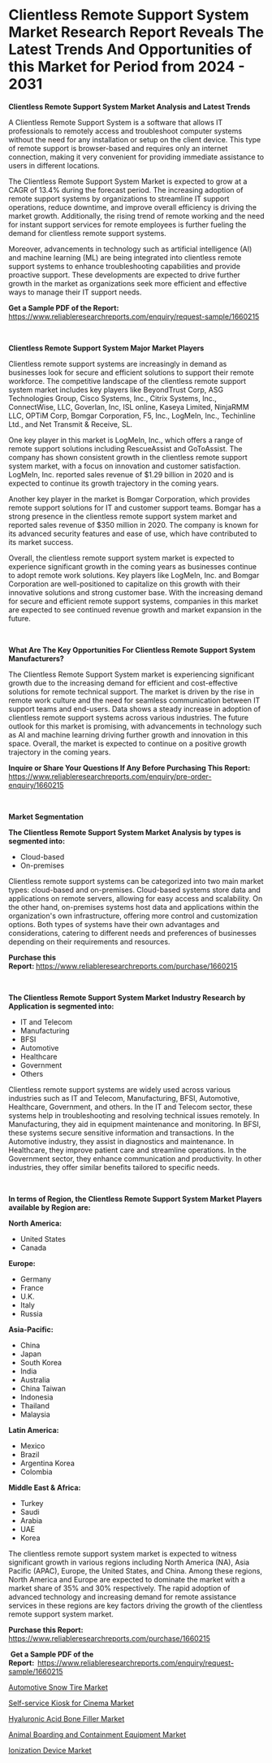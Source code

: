 <p><h1>Clientless Remote Support System Market Research Report Reveals The Latest Trends And Opportunities of this Market for Period from 2024 - 2031</h1></p><p><strong>Clientless Remote Support System Market Analysis and Latest Trends</strong></p>
<p><p>A Clientless Remote Support System is a software that allows IT professionals to remotely access and troubleshoot computer systems without the need for any installation or setup on the client device. This type of remote support is browser-based and requires only an internet connection, making it very convenient for providing immediate assistance to users in different locations.</p><p>The Clientless Remote Support System Market is expected to grow at a CAGR of 13.4% during the forecast period. The increasing adoption of remote support systems by organizations to streamline IT support operations, reduce downtime, and improve overall efficiency is driving the market growth. Additionally, the rising trend of remote working and the need for instant support services for remote employees is further fueling the demand for clientless remote support systems.</p><p>Moreover, advancements in technology such as artificial intelligence (AI) and machine learning (ML) are being integrated into clientless remote support systems to enhance troubleshooting capabilities and provide proactive support. These developments are expected to drive further growth in the market as organizations seek more efficient and effective ways to manage their IT support needs.</p></p>
<p><strong>Get a Sample PDF of the Report:&nbsp;</strong> <a href="https://www.reliableresearchreports.com/enquiry/request-sample/1660215">https://www.reliableresearchreports.com/enquiry/request-sample/1660215</a></p>
<p>&nbsp;</p>
<p><strong>Clientless Remote Support System Major Market Players</strong></p>
<p><p>Clientless remote support systems are increasingly in demand as businesses look for secure and efficient solutions to support their remote workforce. The competitive landscape of the clientless remote support system market includes key players like BeyondTrust Corp, ASG Technologies Group, Cisco Systems, Inc., Citrix Systems, Inc., ConnectWise, LLC, Goverlan, Inc, ISL online, Kaseya Limited, NinjaRMM LLC, OPTiM Corp, Bomgar Corporation, F5, Inc., LogMeIn, Inc., Techinline Ltd., and Net Transmit & Receive, SL.</p><p>One key player in this market is LogMeIn, Inc., which offers a range of remote support solutions including RescueAssist and GoToAssist. The company has shown consistent growth in the clientless remote support system market, with a focus on innovation and customer satisfaction. LogMeIn, Inc. reported sales revenue of $1.29 billion in 2020 and is expected to continue its growth trajectory in the coming years.</p><p>Another key player in the market is Bomgar Corporation, which provides remote support solutions for IT and customer support teams. Bomgar has a strong presence in the clientless remote support system market and reported sales revenue of $350 million in 2020. The company is known for its advanced security features and ease of use, which have contributed to its market success.</p><p>Overall, the clientless remote support system market is expected to experience significant growth in the coming years as businesses continue to adopt remote work solutions. Key players like LogMeIn, Inc. and Bomgar Corporation are well-positioned to capitalize on this growth with their innovative solutions and strong customer base. With the increasing demand for secure and efficient remote support systems, companies in this market are expected to see continued revenue growth and market expansion in the future.</p></p>
<p>&nbsp;</p>
<p><strong>What Are The Key Opportunities For Clientless Remote Support System Manufacturers?</strong></p>
<p><p>The Clientless Remote Support System market is experiencing significant growth due to the increasing demand for efficient and cost-effective solutions for remote technical support. The market is driven by the rise in remote work culture and the need for seamless communication between IT support teams and end-users. Data shows a steady increase in adoption of clientless remote support systems across various industries. The future outlook for this market is promising, with advancements in technology such as AI and machine learning driving further growth and innovation in this space. Overall, the market is expected to continue on a positive growth trajectory in the coming years.</p></p>
<p><strong>Inquire or Share Your Questions If Any Before Purchasing This Report:</strong> <a href="https://www.reliableresearchreports.com/enquiry/pre-order-enquiry/1660215">https://www.reliableresearchreports.com/enquiry/pre-order-enquiry/1660215</a></p>
<p>&nbsp;</p>
<p><strong>Market Segmentation</strong></p>
<p><strong>The Clientless Remote Support System Market Analysis by types is segmented into:</strong></p>
<p><ul><li>Cloud-based</li><li>On-premises</li></ul></p>
<p><p>Clientless remote support systems can be categorized into two main market types: cloud-based and on-premises. Cloud-based systems store data and applications on remote servers, allowing for easy access and scalability. On the other hand, on-premises systems host data and applications within the organization's own infrastructure, offering more control and customization options. Both types of systems have their own advantages and considerations, catering to different needs and preferences of businesses depending on their requirements and resources.</p></p>
<p><strong>Purchase this Report:&nbsp;</strong><a href="https://www.reliableresearchreports.com/purchase/1660215">https://www.reliableresearchreports.com/purchase/1660215</a></p>
<p>&nbsp;</p>
<p><strong>The Clientless Remote Support System Market Industry Research by Application is segmented into:</strong></p>
<p><ul><li>IT and Telecom</li><li>Manufacturing</li><li>BFSI</li><li>Automotive</li><li>Healthcare</li><li>Government</li><li>Others</li></ul></p>
<p><p>Clientless remote support systems are widely used across various industries such as IT and Telecom, Manufacturing, BFSI, Automotive, Healthcare, Government, and others. In the IT and Telecom sector, these systems help in troubleshooting and resolving technical issues remotely. In Manufacturing, they aid in equipment maintenance and monitoring. In BFSI, these systems secure sensitive information and transactions. In the Automotive industry, they assist in diagnostics and maintenance. In Healthcare, they improve patient care and streamline operations. In the Government sector, they enhance communication and productivity. In other industries, they offer similar benefits tailored to specific needs.</p></p>
<p>&nbsp;</p>
<p><strong>In terms of Region, the Clientless Remote Support System Market Players available by Region are:</strong></p>
<p>
    <p> <strong> North America: </strong>
        <ul>
            <li>United States</li>
            <li>Canada</li>
        </ul>
        </p> 
    <p> <strong> Europe: </strong>
        <ul>
            <li>Germany</li>
            <li>France</li>
            <li>U.K.</li>
            <li>Italy</li>
            <li>Russia</li>
        </ul>
        </p> 
    <p> <strong> Asia-Pacific: </strong>
        <ul>
            <li>China</li>
            <li>Japan</li>
            <li>South Korea</li>
            <li>India</li>
            <li>Australia</li>
            <li>China Taiwan</li>
            <li>Indonesia</li>
            <li>Thailand</li>
            <li>Malaysia</li>
        </ul>
        </p> 
    <p> <strong> Latin America: </strong>
        <ul>
            <li>Mexico</li>
            <li>Brazil</li>
            <li>Argentina Korea</li>
            <li>Colombia</li>
        </ul>
        </p> 
    <p> <strong> Middle East & Africa: </strong>
        <ul>
            <li>Turkey</li>
            <li>Saudi</li>
            <li>Arabia</li>
            <li>UAE</li>
            <li>Korea</li>
        </ul>
    </p>
    </p>
<p><p>The clientless remote support system market is expected to witness significant growth in various regions including North America (NA), Asia Pacific (APAC), Europe, the United States, and China. Among these regions, North America and Europe are expected to dominate the market with a market share of 35% and 30% respectively. The rapid adoption of advanced technology and increasing demand for remote assistance services in these regions are key factors driving the growth of the clientless remote support system market.</p></p>
<p><strong>Purchase this Report: </strong><a href="https://www.reliableresearchreports.com/purchase/1660215">https://www.reliableresearchreports.com/purchase/1660215</a></p>
<p>&nbsp;<strong>Get a Sample PDF of the Report:&nbsp;&nbsp;</strong><a href="https://www.reliableresearchreports.com/enquiry/request-sample/1660215">https://www.reliableresearchreports.com/enquiry/request-sample/1660215</a></p>
<p><strong></strong></p>
<p><p><a href="https://github.com/bmorecock/Market-Research-Report-List-2/blob/main/automotive-snow-tire-market.md">Automotive Snow Tire Market</a></p><p><a href="https://github.com/jsmusil/Market-Research-Report-List-2/blob/main/self-service-kiosk-for-cinema-market.md">Self-service Kiosk for Cinema Market</a></p><p><a href="https://flame-sidecar-702.notion.site/Hyaluronic-Acid-Bone-Filler-Market-Challenges-Opportunities-and-Growth-Drivers-and-Major-Market-P-21d9d11463a94167be53c6ec5ab9b0c0">Hyaluronic Acid Bone Filler Market</a></p><p><a href="https://full-wildebeest-80b.notion.site/Animal-Boarding-and-Containment-Equipment-Market-Size-Growth-Outlook-from-2024-to-2031-projecting--302725613f5547a5a7e3a8629cb1a14d">Animal Boarding and Containment Equipment Market</a></p><p><a href="https://view.publitas.com/reportprime-1/ionization-device-market-research-report-provides-thorough-industry-overview-which-offers-an-in-depth-analysis-of-product-trends-and-new-market-divisions/">Ionization Device Market</a></p></p>